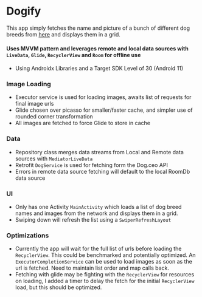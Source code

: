 # Dogify
This app simply fetches the name and picture of a bunch of different dog breeds from [here](https://dog.ceo/dog-api/documentation/) and displays them in a grid.

#### Uses MVVM pattern and leverages remote and local data sources with `LiveData`, `Glide`, `RecyclerView` and `Room` for offline use
- Using Androidx Libraries and a Target SDK Level of 30 (Android 11)

### Image Loading
- Executor service is used for loading images, awaits list of requests for final image urls
- Glide chosen over picasso for smaller/faster cache, and simpler use of rounded corner transformation
- All images are fetched to force Glide to store in cache

### Data
- Repository class merges data streams from Local and Remote data sources with `MediatorLiveData`
- Retrofit `DogService` is used for fetching form the Dog.ceo API
- Errors in remote data source fetching will default to the local RoomDb data source

### UI
- Only has one Activity `MainActivity` which loads a list of dog breed names and images from the network and displays them in a grid.
- Swiping down will refresh the list using a `SwiperRefreshLayout`

### Optimizations
- Currently the app will wait for the full list of urls before loading the `RecyclerView`. This could be benchmarked and potentially optimized. An `ExecutorCompletionService` can be used to load images as soon as the url is fetched. Need to maintain list order and map calls back.
- Fetching with glide may be fighting with the `RecyclerView` for resources on loading, I added a timer to delay the fetch for the initial `RecyclerView` load, but this should be optimized.